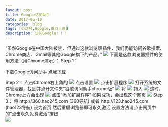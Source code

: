 ```yaml
---
layout: post
title: Google访问助手
date: 2017-06-10
categories: blog
tags: [公众号,Google,番羽土啬]
description: 访问Google！！！
---
```


“虽然Google在中国大陆被禁，但通过这款浏览器插件，我们仍能访问谷歌搜索、Chrome商店、Gmail等其他Google旗下的产品。”
<img src="http://s1.wailian.download/2017/09/12/Google2.png">
下面是这款浏览器插件的使用方法（用Chrome演示）：
Step 1：
<p>下载Google访问助手 <a href="http://7oxjp6.com1.z0.glb.clouddn.com/%E8%B0%B7%E6%AD%8C%E8%AE%BF%E9%97%AE%E5%8A%A9%E6%89%8Bchrome%E7%89%88.zip">点我下载</a></p>
Step 2：
点击Chrome右上角的
<img src="http://s1.wailian.download/2017/09/12/Chrome....png">
点击设置
<img src="http://s1.wailian.download/2017/09/12/77dd9aa4d38a729d.png">
点击扩展程序
<img src="http://s1.wailian.download/2017/09/12/6c754fa48354a346.png">
打开系统的文件管理器，找到并点开文件夹“谷歌访问助手chrome版”
<img src="http://s1.wailian.download/2017/09/12/chromebeffb.png">
将
<img src="http://s1.wailian.download/2017/09/12/chrome.png">
拖入
<img src="http://s1.wailian.download/2017/09/12/6c754fa48354a346.png">
这时，Chrome上方会出现
<img src="http://s1.wailian.download/2017/09/12/516926969634ab2b.png">
点击“添加扩展程序”
如果成功，会出现这个网页
<img src="http://s1.wailian.download/2017/09/12/8bc65a930cbadc45.png">
Step 3：
将 http://360.hao245.com (360导航) 或者 http://123.hao245.com (hao123导航) 设为首页 然后重启浏览器即可永久激活
设置方法请点击网页中的“点击永久免费激活”按钮
<br>
<img src="http://nzr2ybsda.qnssl.com/images/74643/FsVkNNztQCNRqXPkhvYfu6Jmyp0A.png?imageMogr2/strip/thumbnail/1920x9000%3E/quality/90!/format/png">
